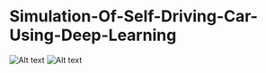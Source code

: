 # Simulation-Of-Self-Driving-Car-Using-Deep-Learning


![Alt text](https://raw.githubusercontent.com/saurabh-m-w/Simulation-Of-Self-Driving-Car-Using-Deep-Learning/master/Screenshots/screenshot1.jpeg)
![Alt text](https://raw.githubusercontent.com/saurabh-m-w/Simulation-Of-Self-Driving-Car-Using-Deep-Learning/master/Screenshots/screenshot2.jpeg)
